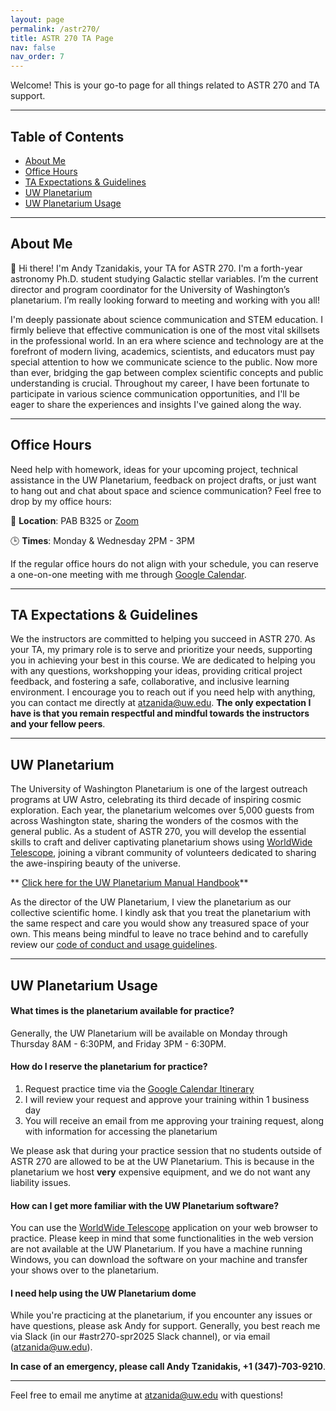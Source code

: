 ```yaml
---
layout: page
permalink: /astr270/
title: ASTR 270 TA Page
nav: false
nav_order: 7
---
```


Welcome! This is your go-to page for all things related to ASTR 270 and TA support.

---

## Table of Contents

- [About Me](#about-me)
- [Office Hours](#office-hours)
- [TA Expectations & Guidelines](#ta-expectations--guidelines)
- [UW Planetarium](#uw-planetarium)
- [UW Planetarium Usage](#uw-planetarium-usage)

---

## About Me

👋 Hi there! I'm Andy Tzanidakis, your TA for ASTR 270. I'm a forth-year astronomy Ph.D. student studying Galactic stellar variables. I’m the current director and program coordinator for the University of Washington’s planetarium. I’m really looking forward to meeting and working with you all!

I'm deeply passionate about science communication and STEM education. I firmly believe that effective communication is one of the most vital skillsets in the professional world. In an era where science and technology are at the forefront of modern living, academics, scientists, and educators must pay special attention to how we communicate science to the public. Now more than ever, bridging the gap between complex scientific concepts and public understanding is crucial. Throughout my career, I have been fortunate to participate in various science communication opportunities, and I'll be eager to share the experiences and insights I've gained along the way.

---

## Office Hours

Need help with homework, ideas for your upcoming project, technical assistance in the UW Planetarium, feedback on project drafts, or just want to hang out and chat about space and science communication? Feel free to drop by my office hours:


📍 **Location**: PAB B325 or [Zoom](https://washington.zoom.us/my/astroandy)

🕒 **Times**: Monday & Wednesday 2PM - 3PM

If the regular office hours do not align with your schedule, you can reserve a one-on-one meeting with me through [Google Calendar](https://calendar.app.google/H1nL8h3P5EfxWny58).

---

## TA Expectations & Guidelines

We the instructors are committed to helping you succeed in ASTR 270. As your TA, my primary role is to serve and prioritize your needs, supporting you in achieving your best in this course. We are dedicated to helping you with any questions, workshopping your ideas, providing critical project feedback, and fostering a safe, collaborative, and inclusive learning environment. I encourage you to reach out if you need help with anything, you can contact me directly at atzanida@uw.edu. __The only expectation I have is that you remain respectful and mindful towards the instructors and your fellow peers__.

---

## UW Planetarium

The University of Washington Planetarium is one of the largest outreach programs at UW Astro, celebrating its third decade of inspiring cosmic exploration. Each year, the planetarium welcomes over 5,000 guests from across Washington state, sharing the wonders of the cosmos with the general public. As a student of ASTR 270, you will develop the essential skills to craft and deliver captivating planetarium shows using [WorldWide Telescope](http://worldwidetelescope.org/webclient/), joining a vibrant community of volunteers dedicated to sharing the awe-inspiring beauty of the universe.

** [Click here for the UW Planetarium Manual Handbook](https://uw-planetarium.notion.site/?pvs=4)**

As the director of the UW Planetarium, I view the planetarium as our collective scientific home. I kindly ask that you treat the planetarium with the same respect and care you would show any treasured space of your own. This means being mindful to leave no trace behind and to carefully review our [code of conduct and usage guidelines](https://uw-planetarium.notion.site/Planetarium-Guidelines-ASTR-270-aad2c498b1a44ec8a9c48ffc85db6fca?pvs=4).


---

## UW Planetarium Usage


#### What times is the planetarium available for practice?
Generally, the UW Planetarium will be available on Monday through Thursday 8AM - 6:30PM, and Friday 3PM - 6:30PM.

#### How do I reserve the planetarium for practice?
1. Request practice time via the [Google Calendar Itinerary](https://calendar.app.google/FsCL2sYeRvUSnLTn7)
2. I will review your request and approve your training within 1 business day
3. You will receive an email from me approving your training request, along with information for accessing the planetarium

We please ask that during your practice session that no students outside of ASTR 270 are allowed to be at the UW Planetarium. This is because in the planetarium we host __very__ expensive equipment, and we do not want any liability issues.

#### How can I get more familiar with the UW Planetarium software?
You can use the [WorldWide Telescope](http://worldwidetelescope.org/webclient/) application on your web browser to practice. Please keep in mind that some functionalities in the web version are not available at the UW Planetarium. If you have a machine running Windows, you can download the software on your machine and transfer your shows over to the planetarium. 


#### I need help using the UW Planetarium dome
While you're practicing at the planetarium, if you encounter any issues or have questions, please ask Andy for support. 
Generally, you best reach me via Slack (in our #astr270-spr2025 Slack channel), or via email (atzanida@uw.edu).

__In case of an emergency, please call Andy Tzanidakis, +1 (347)-703-9210__.

---

Feel free to email me anytime at [atzanida@uw.edu](mailto:atzanida@uw.edu) with questions!
